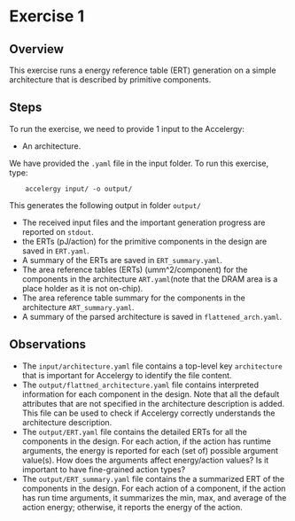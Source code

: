 Exercise 1
==========

## Overview

This exercise runs a energy reference table (ERT) generation on a simple architecture 
that is described by primitive components.

## Steps

To run the exercise, we need to provide 1 input to the Accelergy:
- An architecture.


We have provided the `.yaml` file in the input folder. To run this exercise, type: 

```
    accelergy input/ -o output/ 
```

This generates the following output in folder `output/`
- The received input files and the important generation progress are reported on `stdout`.
- the ERTs (pJ/action) for the primitive components in the design are saved in `ERT.yaml`.
- A summary of the ERTs are saved in `ERT_summary.yaml`.
- The area reference tables (ERTs) (umm^2/component) for the components in the architecture `ART.yaml`(note that the DRAM area is a place holder as it is not on-chip).
- The area reference table summary for the components in the architecture `ART_summary.yaml`.
- A summary of the parsed architecture is saved in `flattened_arch.yaml`.

## Observations

- The `input/architecture.yaml` file contains a top-level key `architecture` that is important 
  for Accelergy to identify the file content.
- The `output/flattned_architecture.yaml` file contains interpreted information for each component in the design. 
  Note that all the default attributes that are not specified in the architecture description is added. This file can
  be used to check if Accelergy correctly understands the architecture description.
- The `output/ERT.yaml` file contains the detailed ERTs for all the components in the design. For each action, if the 
  action has runtime arguments, the energy is reported for each (set of) possible argument value(s). How does the arguments
  affect energy/action values? Is it important to have fine-grained action types?
- The `output/ERT_summary.yaml` file contains the a summarized ERT of the components in the design. For each action of 
  a component, if the action has run time arguments, it summarizes the min, max, and average of the action energy;
  otherwise, it reports the energy of the action.
